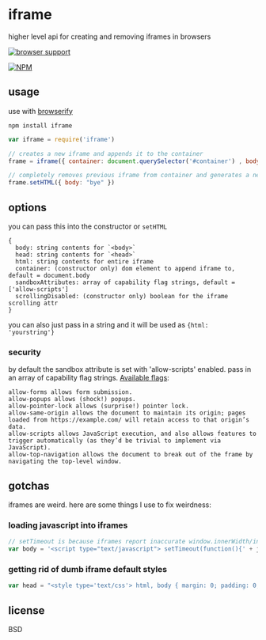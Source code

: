 # iframe

higher level api for creating and removing iframes in browsers

[![browser support](https://ci.testling.com/npm-dom/iframe.png)](https://ci.testling.com/npm-dom/iframe)

[![NPM](https://nodei.co/npm/iframe.png)](https://nodei.co/npm/iframe/)

## usage

use with [browserify](http://browserify.org)

```
npm install iframe
```

```javascript
var iframe = require('iframe')

// creates a new iframe and appends it to the container
frame = iframe({ container: document.querySelector('#container') , body: "hi" })

// completely removes previous iframe from container and generates a new one
frame.setHTML({ body: "bye" })
```

## options

you can pass this into the constructor or `setHTML`

```
{
  body: string contents for `<body>`
  head: string contents for `<head>`
  html: string contents for entire iframe
  container: (constructor only) dom element to append iframe to, default = document.body
  sandboxAttributes: array of capability flag strings, default = ['allow-scripts']
  scrollingDisabled: (constructor only) boolean for the iframe scrolling attr
}
```

you can also just pass in a string and it will be used as `{html: 'yourstring'}`

### security

by default the sandbox attribute is set with 'allow-scripts' enabled. pass in an array of capability flag strings. [Available flags](http://www.html5rocks.com/en/tutorials/security/sandboxed-iframes/):
```
allow-forms allows form submission.
allow-popups allows (shock!) popups.
allow-pointer-lock allows (surprise!) pointer lock.
allow-same-origin allows the document to maintain its origin; pages loaded from https://example.com/ will retain access to that origin’s data.
allow-scripts allows JavaScript execution, and also allows features to trigger automatically (as they’d be trivial to implement via JavaScript).
allow-top-navigation allows the document to break out of the frame by navigating the top-level window.
```

## gotchas

iframes are weird. here are some things I use to fix weirdness:

### loading javascript into iframes

```javascript
// setTimeout is because iframes report inaccurate window.innerWidth/innerHeight, even after DOMContentLoaded!
var body = '<script type="text/javascript"> setTimeout(function(){' + javascriptCodeHere + '}, 0)</script>'
```

### getting rid of dumb iframe default styles

```javascript
var head = "<style type='text/css'> html, body { margin: 0; padding: 0; border: 0; } </style>"
```

## license

BSD
